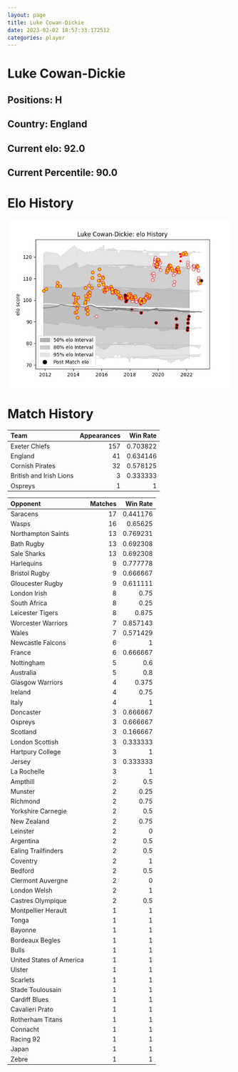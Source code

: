 ```yaml
---  
layout: page  
title: Luke Cowan-Dickie  
date: 2023-02-02 18:57:33.172512  
categories: player  
---
```

# Luke Cowan-Dickie

## Positions: H

## Country: England

## Current elo: 92.0

## Current Percentile: 90.0

# Elo History


![elo history](history_LukeCowan-Dickie.png)
# Match History


| Team                    |   Appearances |   Win Rate |
|:------------------------|--------------:|-----------:|
| Exeter Chiefs           |           157 |   0.703822 |
| England                 |            41 |   0.634146 |
| Cornish Pirates         |            32 |   0.578125 |
| British and Irish Lions |             3 |   0.333333 |
| Ospreys                 |             1 |   1        |

| Opponent                 |   Matches |   Win Rate |
|:-------------------------|----------:|-----------:|
| Saracens                 |        17 |   0.441176 |
| Wasps                    |        16 |   0.65625  |
| Northampton Saints       |        13 |   0.769231 |
| Bath Rugby               |        13 |   0.692308 |
| Sale Sharks              |        13 |   0.692308 |
| Harlequins               |         9 |   0.777778 |
| Bristol Rugby            |         9 |   0.666667 |
| Gloucester Rugby         |         9 |   0.611111 |
| London Irish             |         8 |   0.75     |
| South Africa             |         8 |   0.25     |
| Leicester Tigers         |         8 |   0.875    |
| Worcester Warriors       |         7 |   0.857143 |
| Wales                    |         7 |   0.571429 |
| Newcastle Falcons        |         6 |   1        |
| France                   |         6 |   0.666667 |
| Nottingham               |         5 |   0.6      |
| Australia                |         5 |   0.8      |
| Glasgow Warriors         |         4 |   0.375    |
| Ireland                  |         4 |   0.75     |
| Italy                    |         4 |   1        |
| Doncaster                |         3 |   0.666667 |
| Ospreys                  |         3 |   0.666667 |
| Scotland                 |         3 |   0.166667 |
| London Scottish          |         3 |   0.333333 |
| Hartpury College         |         3 |   1        |
| Jersey                   |         3 |   0.333333 |
| La Rochelle              |         3 |   1        |
| Ampthill                 |         2 |   0.5      |
| Munster                  |         2 |   0.25     |
| Richmond                 |         2 |   0.75     |
| Yorkshire Carnegie       |         2 |   0.5      |
| New Zealand              |         2 |   0.75     |
| Leinster                 |         2 |   0        |
| Argentina                |         2 |   0.5      |
| Ealing Trailfinders      |         2 |   0.5      |
| Coventry                 |         2 |   1        |
| Bedford                  |         2 |   0.5      |
| Clermont Auvergne        |         2 |   0        |
| London Welsh             |         2 |   1        |
| Castres Olympique        |         2 |   0.5      |
| Montpellier Herault      |         1 |   1        |
| Tonga                    |         1 |   1        |
| Bayonne                  |         1 |   1        |
| Bordeaux Begles          |         1 |   1        |
| Bulls                    |         1 |   1        |
| United States of America |         1 |   1        |
| Ulster                   |         1 |   1        |
| Scarlets                 |         1 |   1        |
| Stade Toulousain         |         1 |   1        |
| Cardiff Blues            |         1 |   1        |
| Cavalieri Prato          |         1 |   1        |
| Rotherham Titans         |         1 |   1        |
| Connacht                 |         1 |   1        |
| Racing 92                |         1 |   1        |
| Japan                    |         1 |   1        |
| Zebre                    |         1 |   1        |